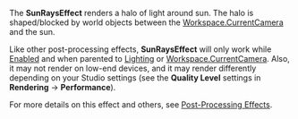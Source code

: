The **SunRaysEffect** renders a halo of light around sun. The halo is
shaped/blocked by world objects between the [Workspace.CurrentCamera](https://create.roblox.com/docs/reference/engine/classes/Workspace#CurrentCamera) and the
sun.

Like other post-processing effects, **SunRaysEffect** will only work while
[Enabled](https://create.roblox.com/docs/reference/engine/classes/PostEffect#Enabled) and when parented to [Lighting](https://create.roblox.com/docs/reference/engine/classes/Lighting) or
[Workspace.CurrentCamera](https://create.roblox.com/docs/reference/engine/classes/Workspace#CurrentCamera). Also, it may not render on low-end devices, and it
may render differently depending on your Studio settings (see the **Quality
Level** settings in **Rendering** → **Performance**).

For more details on this effect and others, see
[Post-Processing Effects](/building-and-visuals/lighting-and-effects/post-processing-effects).